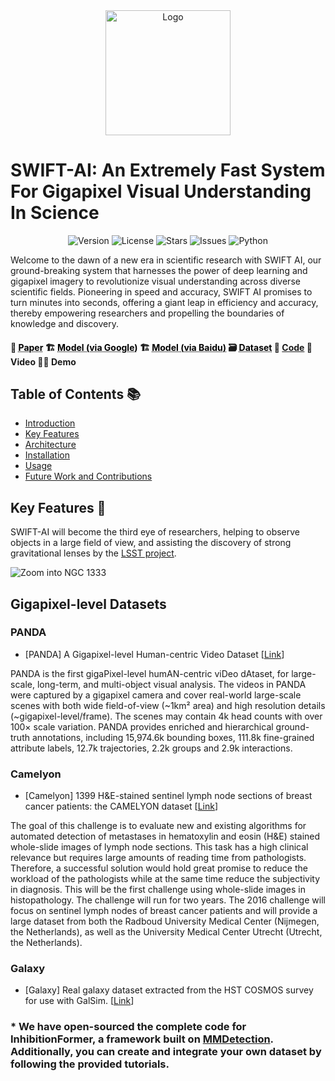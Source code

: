 <div align="center">
  <img src="./img/logo_grid.png" alt="Logo" width="200">
</div>

# SWIFT-AI: An Extremely Fast System For Gigapixel Visual Understanding In Science

<div align="center">
<img src="https://img.shields.io/badge/Version-1.0.0-blue.svg" alt="Version"> 
<img src="https://img.shields.io/badge/License-CC%20BY%204.0-green.svg" alt="License">
<img src="https://img.shields.io/github/stars/liwenxi/SWIFT-AI?color=yellow" alt="Stars">
<img src="https://img.shields.io/github/issues/liwenxi/SWIFT-AI?color=red" alt="Issues">
<img src="https://img.shields.io/badge/python-3.8-purple.svg" alt="Python">
<!-- **Authors:** -->
<!-- **_¹  [Wenxi Li](https://liwenxi.github.io/)_** -->

<!-- **Affiliations:** -->

<!-- _¹ Shanghai Jiao Tong University_ -->

</div>

Welcome to the dawn of a new era in scientific research with SWIFT AI, our ground-breaking system that harnesses the power of deep learning and gigapixel imagery to revolutionize visual understanding across diverse scientific fields. Pioneering in speed and accuracy, SWIFT AI promises to turn minutes into seconds, offering a giant leap in efficiency and accuracy, thereby empowering researchers and propelling the boundaries of knowledge and discovery.



#### 📰 <a href="https://xxx" style="color: black; text-decoration: underline;text-decoration-style: dotted;">Paper</a>     :building_construction: <a href="https:/xxx" style="color: black; text-decoration: underline;text-decoration-style: dotted;">Model (via Google)</a>    :building_construction: <a href="https://pan.baidu.com/s/1j2WMkmEj0nqOOctiQGj2Wg?pwd=v7mi" style="color: black; text-decoration: underline;text-decoration-style: dotted;">Model (via Baidu)</a>    :card_file_box: <a href="https://www.gigavision.cn/data/news?nav=DataSet%20Panda&type=nav&t=1689145968317" style="color: black; text-decoration: underline;text-decoration-style: dotted;">Dataset</a>    :bricks: [Code](#usage)    :monocle_face: Video    :technologist: Demo    



## Table of Contents 📚

- [Introduction](#introduction)
- [Key Features](#key-features)
- [Architecture](#architecture)
- [Installation](#installation)
- [Usage](#usage)
- [Future Work and Contributions](#future-work-and-contributions)



## Key Features 🔑

SWIFT-AI will become the third eye of researchers, helping to observe objects in a large field of view, and assisting the discovery of strong gravitational lenses by the <a href="https://www.lsst.org/science/transient-optical-sky">LSST project</a>.

![Zoom into NGC 1333](img/Galaxy.gif)

## Gigapixel-level Datasets 

### PANDA
- [PANDA] A Gigapixel-level Human-centric Video Dataset [[Link](https://gigavision.cn/data/news/?nav=DataSet%20Panda&type=nav%2Findex.html)]

PANDA is the first gigaPixel-level humAN-centric viDeo dAtaset, for large-scale, long-term, and multi-object visual analysis. The videos in PANDA were captured by a gigapixel camera and cover real-world large-scale scenes with both wide field-of-view  (~1km² area) and high resolution details (~gigapixel-level/frame). The scenes may contain 4k head counts with over 100× scale variation. PANDA provides enriched and hierarchical ground-truth annotations, including 15,974.6k bounding boxes, 111.8k fine-grained attribute labels, 12.7k trajectories, 2.2k groups and 2.9k interactions.

### Camelyon
- [Camelyon] 1399 H&E-stained sentinel lymph node sections of breast cancer patients: the CAMELYON dataset [[Link](https://gigadb.org/dataset/100439)]

The goal of this challenge is to evaluate new and existing algorithms for automated detection of metastases in hematoxylin and eosin (H&E) stained whole-slide images of lymph node sections. This task has a high clinical relevance but requires large amounts of reading time from pathologists. Therefore, a successful solution would hold great promise to reduce the workload of the pathologists while at the same time reduce the subjectivity in diagnosis. This will be the first challenge using whole-slide images in histopathology. The challenge will run for two years. The 2016 challenge will focus on sentinel lymph nodes of breast cancer patients and will provide a large dataset from both the Radboud University Medical Center (Nijmegen, the Netherlands), as well as the University Medical Center Utrecht (Utrecht, the Netherlands).

### Galaxy
- [Galaxy] Real galaxy dataset extracted from the HST COSMOS survey for use with GalSim. [[Link](https://zenodo.org/records/3242143)]


### * We have open-sourced the complete code for InhibitionFormer, a framework built on [MMDetection](https://github.com/open-mmlab/mmdetection). Additionally, you can create and integrate your own dataset by following the provided tutorials.
